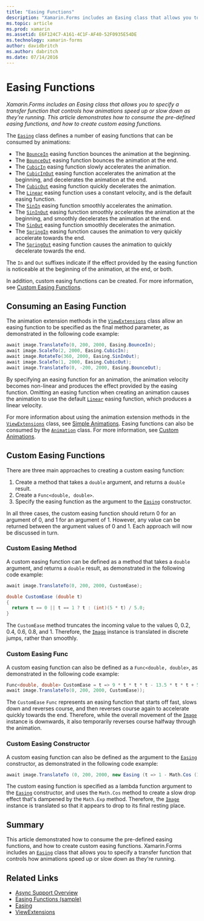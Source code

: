 ```yaml
---
title: "Easing Functions"
description: "Xamarin.Forms includes an Easing class that allows you to specify a transfer function that controls how animations speed up or slow down as they're running. This article demonstrates how to consume the pre-defined easing functions, and how to create custom easing functions."
ms.topic: article
ms.prod: xamarin
ms.assetid: E6F124C7-A161-4C1F-AF40-52F0935E54DE
ms.technology: xamarin-forms
author: davidbritch
ms.author: dabritch
ms.date: 07/14/2016
---
```


# Easing Functions

_Xamarin.Forms includes an Easing class that allows you to specify a transfer function that controls how animations speed up or slow down as they're running. This article demonstrates how to consume the pre-defined easing functions, and how to create custom easing functions._


The [`Easing`](https://developer.xamarin.com/api/type/Xamarin.Forms.Easing/) class defines a number of easing functions that can be consumed by animations:

- The [`BounceIn`](https://developer.xamarin.com/api/field/Xamarin.Forms.Easing.BounceIn/) easing function bounces the animation at the beginning.
- The [`BounceOut`](https://developer.xamarin.com/api/field/Xamarin.Forms.Easing.BounceOut/) easing function bounces the animation at the end.
- The [`CubicIn`](https://developer.xamarin.com/api/field/Xamarin.Forms.Easing.CubicIn/) easing function slowly accelerates the animation.
- The [`CubicInOut`](https://developer.xamarin.com/api/field/Xamarin.Forms.Easing.CubicInOut/) easing function accelerates the animation at the beginning, and decelerates the animation at the end.
- The [`CubicOut`](https://developer.xamarin.com/api/field/Xamarin.Forms.Easing.CubicOut/) easing function quickly decelerates the animation.
- The [`Linear`](https://developer.xamarin.com/api/field/Xamarin.Forms.Easing.Linear/) easing function uses a constant velocity, and is the default easing function.
- The [`SinIn`](https://developer.xamarin.com/api/field/Xamarin.Forms.Easing.SinIn/) easing function smoothly accelerates the animation.
- The [`SinInOut`](https://developer.xamarin.com/api/field/Xamarin.Forms.Easing.SinInOut/) easing function smoothly accelerates the animation at the beginning, and smoothly decelerates the animation at the end.
- The [`SinOut`](https://developer.xamarin.com/api/field/Xamarin.Forms.Easing.SinOut/) easing function smoothly decelerates the animation.
- The [`SpringIn`](https://developer.xamarin.com/api/field/Xamarin.Forms.Easing.SpringIn/) easing function causes the animation to very quickly accelerate towards the end.
- The [`SpringOut`](https://developer.xamarin.com/api/field/Xamarin.Forms.Easing.SpringOut/) easing function causes the animation to quickly decelerate towards the end.

The `In` and `Out` suffixes indicate if the effect provided by the easing function is noticeable at the beginning of the animation, at the end, or both.

In addition, custom easing functions can be created. For more information, see [Custom Easing Functions](#customeasing).

## Consuming an Easing Function

The animation extension methods in the [`ViewExtensions`](https://developer.xamarin.com/api/type/Xamarin.Forms.ViewExtensions/) class allow an easing function to be specified as the final method parameter, as demonstrated in the following code example:

```csharp
await image.TranslateTo(0, 200, 2000, Easing.BounceIn);
await image.ScaleTo(2, 2000, Easing.CubicIn);
await image.RotateTo(360, 2000, Easing.SinInOut);
await image.ScaleTo(1, 2000, Easing.CubicOut);
await image.TranslateTo(0, -200, 2000, Easing.BounceOut);
```

By specifying an easing function for an animation, the animation velocity becomes non-linear and produces the effect provided by the easing function. Omitting an easing function when creating an animation causes the animation to use the default [`Linear`](https://developer.xamarin.com/api/field/Xamarin.Forms.Easing.Linear/) easing function, which produces a linear velocity.

For more information about using the animation extension methods in the [`ViewExtensions`](https://developer.xamarin.com/api/type/Xamarin.Forms.ViewExtensions/) class, see [Simple Animations](~/xamarin-forms/user-interface/animation/simple.md). Easing functions can also be consumed by the [`Animation`](https://developer.xamarin.com/api/type/Xamarin.Forms.Animation/) class. For more information, see [Custom Animations](~/xamarin-forms/user-interface/animation/custom.md).

<a name="customeasing" />

## Custom Easing Functions

There are three main approaches to creating a custom easing function:

1. Create a method that takes a `double` argument, and returns a `double` result.
1. Create a `Func<double, double>`.
1. Specify the easing function as the argument to the [`Easing`](https://developer.xamarin.com/api/type/Xamarin.Forms.Easing/) constructor.

In all three cases, the custom easing function should return 0 for an argument of 0, and 1 for an argument of 1. However, any value can be returned between the argument values of 0 and 1. Each approach will now be discussed in turn.

### Custom Easing Method

A custom easing function can be defined as a method that takes a `double` argument, and returns a `double` result, as demonstrated in the following code example:

```csharp
await image.TranslateTo(0, 200, 2000, CustomEase);

double CustomEase (double t)
{
  return t == 0 || t == 1 ? t : (int)(5 * t) / 5.0;
}
```

The `CustomEase` method truncates the incoming value to the values 0, 0.2, 0.4, 0.6, 0.8, and 1. Therefore, the [`Image`](https://developer.xamarin.com/api/type/Xamarin.Forms.Image/) instance is translated in discrete jumps, rather than smoothly.

### Custom Easing Func

A custom easing function can also be defined as a `Func<double, double>`, as demonstrated in the following code example:

```csharp
Func<double, double> CustomEase = t => 9 * t * t * t - 13.5 * t * t + 5.5 * t;
await image.TranslateTo(0, 200, 2000, CustomEase));
```

The `CustomEase` `Func` represents an easing function that starts off fast, slows down and reverses course, and then reverses course again to accelerate quickly towards the end. Therefore, while the overall movement of the [`Image`](https://developer.xamarin.com/api/type/Xamarin.Forms.Image/) instance is downwards, it also temporarily reverses course halfway through the animation.

### Custom Easing Constructor

A custom easing function can also be defined as the argument to the [`Easing`](https://developer.xamarin.com/api/type/Xamarin.Forms.Easing/) constructor, as demonstrated in the following code example:

```csharp
await image.TranslateTo (0, 200, 2000, new Easing (t => 1 - Math.Cos (10 * Math.PI * t) * Math.Exp (-5 * t)));
```

The custom easing function is specified as a lambda function argument to the [`Easing`](https://developer.xamarin.com/api/type/Xamarin.Forms.Easing/) constructor, and uses the `Math.Cos` method to create a slow drop effect that's dampened by the `Math.Exp` method. Therefore, the [`Image`](https://developer.xamarin.com/api/type/Xamarin.Forms.Image/) instance is translated so that it appears to drop to its final resting place.

## Summary

This article demonstrated how to consume the pre-defined easing functions, and how to create custom easing functions. Xamarin.Forms includes an [`Easing`](https://developer.xamarin.com/api/type/Xamarin.Forms.Easing/) class that allows you to specify a transfer function that controls how animations speed up or slow down as they're running.



## Related Links

- [Async Support Overview](~/cross-platform/platform/async.md)
- [Easing Functions (sample)](https://developer.xamarin.com/samples/xamarin-forms/userinterface/animation/easing/)
- [Easing](https://developer.xamarin.com/api/type/Xamarin.Forms.Easing/)
- [ViewExtensions](https://developer.xamarin.com/api/type/Xamarin.Forms.ViewExtensions/)
